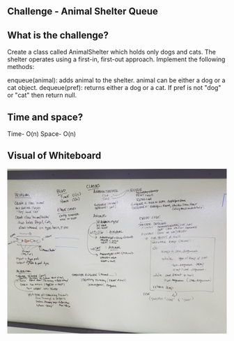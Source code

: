 ## Challenge - Animal Shelter Queue

## What is the challenge?

Create a class called AnimalShelter which holds only dogs and cats. The shelter operates using a first-in, first-out approach.
Implement the following methods:

enqueue(animal): adds animal to the shelter. animal can be either a dog or a cat object.
dequeue(pref): returns either a dog or a cat. If pref is not "dog" or "cat" then return null.

## Time and space?
Time- O(n)
Space- O(n)

## Visual of Whiteboard

![whiteboard](https://github.com/Bigrig72/data_structures_and_algorithms_401/blob/master/Challenges/AnimalShelterQueue/assets/20190123_173826.jpg)
